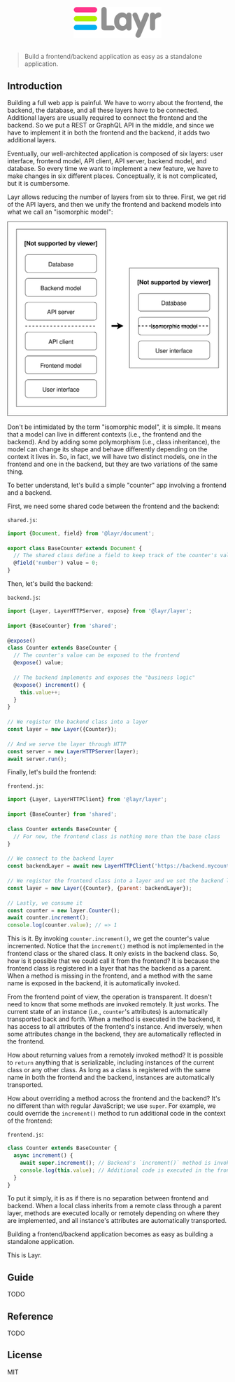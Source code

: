 <p align="center">
	<img src="assets/layr-logo.svg" width="200" alt="Layr — The root of your backend, frontend, UI, or whatever layer you build">
	<br>
	<br>
</p>

> Build a frontend/backend application as easy as a standalone application.

## Introduction

Building a full web app is painful. We have to worry about the frontend, the backend, the database, and all these layers have to be connected. Additional layers are usually required to connect the frontend and the backend. So we put a REST or GraphQL API in the middle, and since we have to implement it in both the frontend and the backend, it adds two additional layers.

Eventually, our well-architected application is composed of six layers: user interface, frontend model, API client, API server, backend model, and database. So every time we want to implement a new feature, we have to make changes in six different places. Conceptually, it is not complicated, but it is cumbersome.

Layr allows reducing the number of layers from six to three. First, we get rid of the API layers, and then we unify the frontend and backend models into what we call an "isomorphic model":

<p align="center">
	<img src="assets/traditional-vs-isomorphic.svg" width="600" alt="Traditional vs isomorphic architectures">
</p>

Don't be intimidated by the term "isomorphic model", it is simple. It means that a model can live in different contexts (i.e., the frontend and the backend). And by adding some polymorphism (i.e., class inheritance), the model can change its shape and behave differently depending on the context it lives in. So, in fact, we will have two distinct models, one in the frontend and one in the backend, but they are two variations of the same thing.

To better understand, let's build a simple "counter" app involving a frontend and a backend.

First, we need some shared code between the frontend and the backend:

`shared.js`:

```js
import {Document, field} from '@layr/document';

export class BaseCounter extends Document {
  // The shared class define a field to keep track of the counter's value
  @field('number') value = 0;
}
```

Then, let's build the backend:

`backend.js`:

```js
import {Layer, LayerHTTPServer, expose} from '@layr/layer';

import {BaseCounter} from 'shared';

@expose()
class Counter extends BaseCounter {
  // The counter's value can be exposed to the frontend
  @expose() value;

  // The backend implements and exposes the "business logic"
  @expose() increment() {
    this.value++;
  }
}

// We register the backend class into a layer
const layer = new Layer({Counter});

// And we serve the layer through HTTP
const server = new LayerHTTPServer(layer);
await server.run();
```

Finally, let's build the frontend:

`frontend.js`:

```js
import {Layer, LayerHTTPClient} from '@layr/layer';

import {BaseCounter} from 'shared';

class Counter extends BaseCounter {
  // For now, the frontend class is nothing more than the base class
}

// We connect to the backend layer
const backendLayer = await new LayerHTTPClient('https://backend.mycounter.com');

// We register the frontend class into a layer and we set the backend layer as parent
const layer = new Layer({Counter}, {parent: backendLayer});

// Lastly, we consume it
const counter = new layer.Counter();
await counter.increment();
console.log(counter.value); // => 1
```

This is it. By invoking `counter.increment()`, we get the counter's value incremented. Notice that the `increment()` method is not implemented in the frontend class or the shared class. It only exists in the backend class. So, how is it possible that we could call it from the frontend? It is because the frontend class is registered in a layer that has the backend as a parent. When a method is missing in the frontend, and a method with the same name is exposed in the backend, it is automatically invoked.

From the frontend point of view, the operation is transparent. It doesn't need to know that some methods are invoked remotely. It just works. The current state of an instance (i.e., `counter`'s attributes) is automatically transported back and forth. When a method is executed in the backend, it has access to all attributes of the frontend's instance. And inversely, when some attributes change in the backend, they are automatically reflected in the frontend.

How about returning values from a remotely invoked method? It is possible to `return` anything that is serializable, including instances of the current class or any other class. As long as a class is registered with the same name in both the frontend and the backend, instances are automatically transported.

How about overriding a method across the frontend and the backend? It's no different than with regular JavaScript; we use `super`. For example, we could override the `increment()` method to run additional code in the context of the frontend:

`frontend.js`:

```js
class Counter extends BaseCounter {
  async increment() {
    await super.increment(); // Backend's `increment()` method is invoked
    console.log(this.value); // Additional code is executed in the frontend
  }
}
```

To put it simply, it is as if there is no separation between frontend and backend. When a local class inherits from a remote class through a parent layer, methods are executed locally or remotely depending on where they are implemented, and all instance's attributes are automatically transported.

Building a frontend/backend application becomes as easy as building a standalone application.

This is Layr.

## Guide

TODO

## Reference

TODO

## License

MIT
